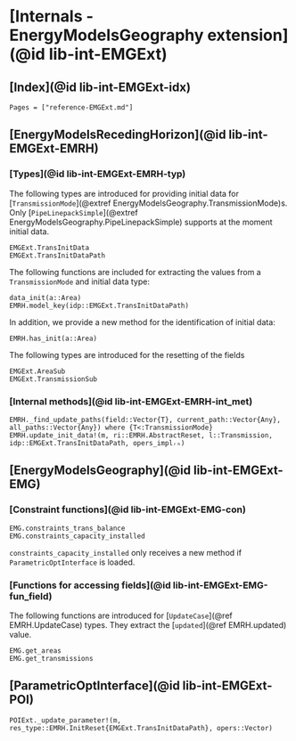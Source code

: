 # [Internals - EnergyModelsGeography extension](@id lib-int-EMGExt)

## [Index](@id lib-int-EMGExt-idx)

```@index
Pages = ["reference-EMGExt.md"]
```

## [EnergyModelsRecedingHorizon](@id lib-int-EMGExt-EMRH)

### [Types](@id lib-int-EMGExt-EMRH-typ)

The following types are introduced for providing initial data for [`TransmissionMode`](@extref EnergyModelsGeography.TransmissionMode)s.
Only [`PipeLinepackSimple`](@extref EnergyModelsGeography.PipeLinepackSimple) supports at the moment initial data.

```@docs
EMGExt.TransInitData
EMGExt.TransInitDataPath
```

The following functions are included for extracting the values from a `TransmissionMode` and initial data type:

```@docs
data_init(a::Area)
EMRH.model_key(idp::EMGExt.TransInitDataPath)
```

In addition, we provide a new method for the identification of initial data:

```@docs
EMRH.has_init(a::Area)
```

The following types are introduced for the resetting of the fields

```@docs
EMGExt.AreaSub
EMGExt.TransmissionSub
```

### [Internal methods](@id lib-int-EMGExt-EMRH-int_met)

```@docs
EMRH._find_update_paths(field::Vector{T}, current_path::Vector{Any}, all_paths::Vector{Any}) where {T<:TransmissionMode}
EMRH.update_init_data!(m, ri::EMRH.AbstractReset, l::Transmission, idp::EMGExt.TransInitDataPath, opers_implᵣₕ)
```

## [EnergyModelsGeography](@id lib-int-EMGExt-EMG)

### [Constraint functions](@id lib-int-EMGExt-EMG-con)

```@docs
EMG.constraints_trans_balance
EMG.constraints_capacity_installed
```

`constraints_capacity_installed` only receives a new method if `ParametricOptInterface` is loaded.

### [Functions for accessing fields](@id lib-int-EMGExt-EMG-fun_field)

The following functions are introduced for [`UpdateCase`](@ref EMRH.UpdateCase) types.
They extract the [`updated`](@ref EMRH.updated) value.

```@docs
EMG.get_areas
EMG.get_transmissions
```

## [ParametricOptInterface](@id lib-int-EMGExt-POI)

```@docs
POIExt._update_parameter!(m, res_type::EMRH.InitReset{EMGExt.TransInitDataPath}, opers::Vector)
```
